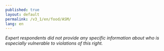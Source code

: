 ```yaml
---
published: true
layout: default
permalink: /v3_1/en/food/ASM/
lang: en
---
```

_Expert respondents did not provide any specific information about who is especially vulnerable to violations of this right._